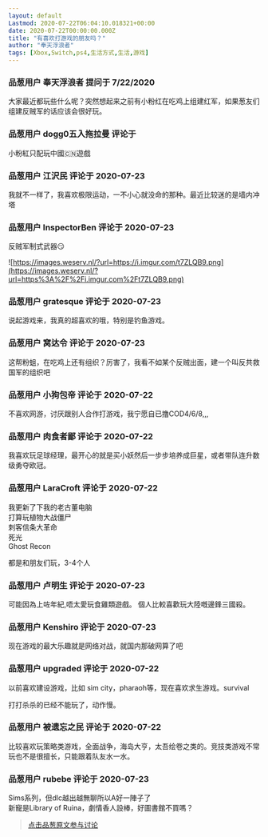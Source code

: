 ```yaml
---
layout: default
Lastmod: 2020-07-22T06:04:10.018321+00:00
date: 2020-07-22T00:00:00.000Z
title: "有喜欢打游戏的朋友吗？"
author: "奉天浮浪者"
tags: [Xbox,Switch,ps4,生活方式,生活,游戏]
---
```



### 品葱用户 **奉天浮浪者** 提问于 7/22/2020
    
大家最近都玩些什么呢？突然想起来之前有小粉红在吃鸡上组建红军，如果葱友们组建反贼军的话应该会很好玩。
    
                

### 品葱用户 **dogg0五入拖拉曼** 评论于 
        
小粉紅只配玩中國🇨🇳遊戲
        
                

### 品葱用户 **江沢民** 评论于 2020-07-23
        
我就不一样了，我喜欢极限运动，一不小心就没命的那种。最近比较迷的是墙内冲塔
        
                

### 品葱用户 **InspectorBen** 评论于 2020-07-23
        
反贼军制式武器😏  
  
![https://images.weserv.nl/?url=https://i.imgur.com/t7ZLQB9.png](https://images.weserv.nl/?url=https%3A%2F%2Fi.imgur.com%2Ft7ZLQB9.png)
        
                

### 品葱用户 **gratesque** 评论于 2020-07-23
        
说起游戏来，我真的超喜欢的哦，特别是钓鱼游戏。
        
                

### 品葱用户 **窝达令** 评论于 2020-07-23
        
这帮粉蛆，在吃鸡上还有组织？厉害了，我看不如某个反贼出面，建一个叫反共救国军的组织吧
        
                

### 品葱用户 **小狗包帝** 评论于 2020-07-22
        
不喜欢网游，讨厌跟别人合作打游戏，我宁愿自已撸COD4/6/8,,,
        
                

### 品葱用户 **肉食者鄙** 评论于 2020-07-22
        
我喜欢玩足球经理，最开心的就是买小妖然后一步步培养成巨星，或者带队连升数级勇夺欧冠。
        
                

### 品葱用户 **LaraCroft** 评论于 2020-07-22
        
我更新了下我的老古董电脑  
打算玩植物大战僵尸  
刺客信条大革命  
死光  
Ghost Recon  
  
都是和朋友们玩，3-4个人
        
                

### 品葱用户 **卢明生** 评论于 2020-07-23
        
可能因為上咗年紀,唔太愛玩食雞類遊戲。 個人比較喜歡玩大陸嘅邊鋒三國殺。
        
                

### 品葱用户 **Kenshiro** 评论于 2020-07-23
        
现在游戏的最大乐趣就是网络对战，就国内那破网算了吧
        
                

### 品葱用户 **upgraded** 评论于 2020-07-22
        
以前喜欢建设游戏，比如 sim city，pharaoh等，现在喜欢求生游戏。survival   
  
打打杀杀的已经不能玩了，动作慢。
        
                

### 品葱用户 **被遗忘之民** 评论于 2020-07-22
        
比较喜欢玩策略类游戏，全面战争，海岛大亨，太吾绘卷之类的。竞技类游戏不常玩也不是很擅长，只能跟着队友水一水。
        
                

### 品葱用户 **rubebe** 评论于 2020-07-23
        
Sims系列，但dlc越出越無聊所以A好一陣子了  
新寵是Library of Ruina，劇情香人設棒，好圖書館不買嗎？
        
                





> [点击品葱原文参与讨论](https://pincong.rocks/question/28806)

